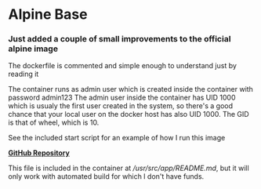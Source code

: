# Alpine Base

### Just added a couple of small improvements to the official alpine image

The dockerfile is commented and simple enough to understand just by reading it

The container runs as admin user which is created inside the container with password admin123
The admin user inside the container has UID 1000 which is usualy the first user created in the system, so there's a good chance
that your local user on the docker host has also UID 1000. The GID is that of wheel, which is 10.

See the included start script for an example of how I run this image

[**GitHub Repository**](https://github.com/whadafunk/alpines.git)

This file is included in the container at */usr/src/app/README.md*, but it will only work with automated build for which I don't have funds.

